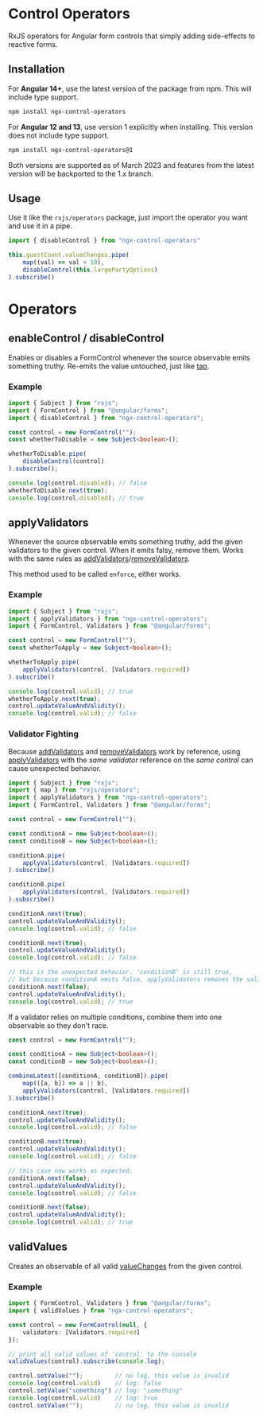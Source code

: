 # Control Operators

RxJS operators for Angular form controls that simply adding side-effects to reactive forms.

## Installation

For **Angular 14+**, use the latest version of the package from npm. This will include type support.
```sh
npm install ngx-control-operators
```

For **Angular 12 and 13**, use version 1 explicitly when installing. This version does not include type support.
```sh
npm install ngx-control-operators@1
```

Both versions are supported as of March 2023 and features from the latest version will be backported to the 1.x branch.

## Usage

Use it like the `rxjs/operators` package, just import the operator you want and use it in a pipe.

```ts
import { disableControl } from "ngx-control-operators"

this.guestCount.valueChanges.pipe(
    map((val) => val < 10),
    disableControl(this.largePartyOptions)
).subscribe()

```


# Operators

## enableControl / disableControl

[enableControl]: #enablecontrol--disablecontrol
[disableControl]: #enablecontrol--disablecontrol
[tap]: https://rxjs.dev/api/operators/tap

Enables or disables a FormControl whenever the source observable emits something truthy. Re-emits the value untouched, just like [tap].

### Example

```ts
import { Subject } from "rxjs";
import { FormControl } from "@angular/forms";
import { disableControl } from "ngx-control-operators";

const control = new FormControl("");
const whetherToDisable = new Subject<boolean>();

whetherToDisable.pipe(
    disableControl(control)
).subscribe();

console.log(control.disabled); // false
whetherToDisable.next(true);
console.log(control.disabled); // true
```

## applyValidators

[applyValidators]: #applyvalidators
[enforce]: #applyvalidators
[addValidators]: https://angular.io/api/forms/AbstractControl#addValidators
[removeValidators]: https://angular.io/api/forms/AbstractControl#removeValidators

Whenever the source observable emits something truthy, add the given validators to the given control. When it emits falsy, remove them. Works with the same rules as [addValidators]/[removeValidators].

This method used to be called `enforce`, either works.

### Example

```ts
import { Subject } from "rxjs";
import { applyValidators } from "ngx-control-operators";
import { FormControl, Validators } from "@angular/forms";

const control = new FormControl("");
const whetherToApply = new Subject<boolean>();

whetherToApply.pipe(
    applyValidators(control, [Validators.required])
).subscribe()

console.log(control.valid); // true
whetherToApply.next(true);
control.updateValueAndValidity();
console.log(control.valid); // false
```

### Validator Fighting

Because [addValidators] and [removeValidators] work by reference, using [applyValidators] with the *same validator* reference on the *same control* can cause unexpected behavior.

```ts
import { Subject } from "rxjs";
import { map } from "rxjs/operators";
import { applyValidators } from "ngx-control-operators";
import { FormControl, Validators } from "@angular/forms";

const control = new FormControl("");

const conditionA = new Subject<boolean>();
const conditionB = new Subject<boolean>();

conditionA.pipe(
    applyValidators(control, [Validators.required])
).subscribe()

conditionB.pipe(
    applyValidators(control, [Validators.required])
).subscribe()

conditionA.next(true);
control.updateValueAndValidity();
console.log(control.valid); // false

conditionB.next(true);
control.updateValueAndValidity();
console.log(control.valid); // false

// this is the unexpected behavior. 'conditionB' is still true,
// but because conditionA emits false, applyValidators removes the validator.
conditionA.next(false);
control.updateValueAndValidity();
console.log(control.valid); // true
```

If a validator relies on multiple conditions, combine them into one observable so they don't race.

```ts
const control = new FormControl("");

const conditionA = new Subject<boolean>();
const conditionB = new Subject<boolean>();

combineLatest([conditionA, conditionB]).pipe(
    map(([a, b]) => a || b),
    applyValidators(control, [Validators.required])
).subscribe()

conditionA.next(true);
control.updateValueAndValidity();
console.log(control.valid); // false

conditionB.next(true);
control.updateValueAndValidity();
console.log(control.valid); // false

// this case now works as expected.
conditionA.next(false);
control.updateValueAndValidity();
console.log(control.valid); // false

conditionB.next(false);
control.updateValueAndValidity();
console.log(control.valid); // true
```

## validValues

[validValues]: #validvalues
[valueChanges]: https://angular.io/api/forms/AbstractControl#valueChanges

Creates an observable of all valid [valueChanges] from the given control.

### Example

```ts
import { FormControl, Validators } from "@angular/forms";
import { validValues } from "ngx-control-operators";

const control = new FormControl(null, {
    validators: [Validators.required]
});

// print all valid values of 'control' to the console
validValues(control).subscribe(console.log);

control.setValue("");         // no log, this value is invalid
console.log(control.valid)    // log: false
control.setValue("something") // log: "something"
console.log(control.valid)    // log: true
control.setValue("");         // no log, this value is invalid
```

